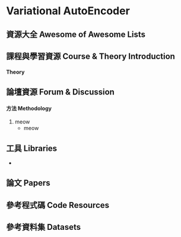 # Variational AutoEncoder
  
## 資源大全 Awesome of Awesome Lists

## 課程與學習資源 Course & Theory Introduction
#### Theory


## 論壇資源 Forum & Discussion
#### 方法 Methodology
1. meow
    + meow

## 工具 Libraries
+ []()

## 論文 Papers


## 參考程式碼 Code Resources


## 參考資料集 Datasets
